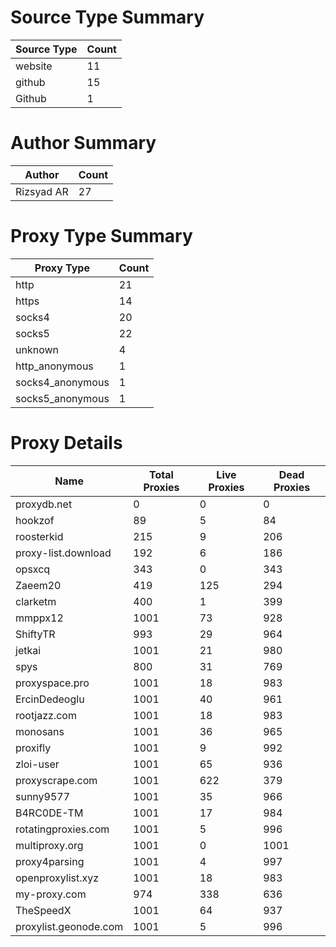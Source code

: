 # Source Type Summary

| Source Type | Count |
|-------------|-------|
| website | 11 |
| github | 15 |
| Github | 1 |


# Author Summary

| Author | Count |
|--------|-------|
| Rizsyad AR | 27 |


# Proxy Type Summary

| Proxy Type | Count |
|------------|-------|
| http | 21 |
| https | 14 |
| socks4 | 20 |
| socks5 | 22 |
| unknown | 4 |
| http_anonymous | 1 |
| socks4_anonymous | 1 |
| socks5_anonymous | 1 |


# Proxy Details

| Name | Total Proxies | Live Proxies | Dead Proxies |
|------|---------------|--------------|---------------|
| proxydb.net | 0 | 0 | 0 |
| hookzof | 89 | 5 | 84 |
| roosterkid | 215 | 9 | 206 |
| proxy-list.download | 192 | 6 | 186 |
| opsxcq | 343 | 0 | 343 |
| Zaeem20 | 419 | 125 | 294 |
| clarketm | 400 | 1 | 399 |
| mmppx12 | 1001 | 73 | 928 |
| ShiftyTR | 993 | 29 | 964 |
| jetkai | 1001 | 21 | 980 |
| spys | 800 | 31 | 769 |
| proxyspace.pro | 1001 | 18 | 983 |
| ErcinDedeoglu | 1001 | 40 | 961 |
| rootjazz.com | 1001 | 18 | 983 |
| monosans | 1001 | 36 | 965 |
| proxifly | 1001 | 9 | 992 |
| zloi-user | 1001 | 65 | 936 |
| proxyscrape.com | 1001 | 622 | 379 |
| sunny9577 | 1001 | 35 | 966 |
| B4RC0DE-TM | 1001 | 17 | 984 |
| rotatingproxies.com | 1001 | 5 | 996 |
| multiproxy.org | 1001 | 0 | 1001 |
| proxy4parsing | 1001 | 4 | 997 |
| openproxylist.xyz | 1001 | 18 | 983 |
| my-proxy.com | 974 | 338 | 636 |
| TheSpeedX | 1001 | 64 | 937 |
| proxylist.geonode.com | 1001 | 5 | 996 |
